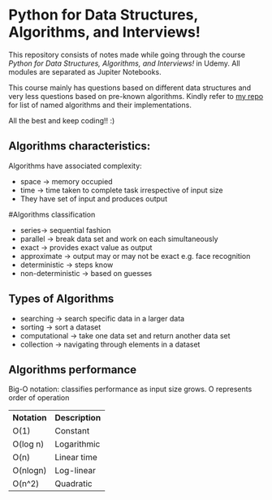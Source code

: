 # Python for Data Structures, Algorithms, and Interviews!
This repository consists of notes made while going through the course *Python for Data Structures, Algorithms, and Interviews!* 
in Udemy. All modules are separated as Jupiter Notebooks.

This course mainly has questions based on different data structures and very less questions based on pre-known algorithms.
Kindly refer to [my repo](https://github.com/code-lucidal58/named-algorithm) for list of named algorithms and their implementations.

All the best and keep coding!! :)

## Algorithms characteristics:
Algorithms have associated complexity:  
* space -> memory occupied  
* time -> time taken to complete task irrespective of input size  
* They have set of input and produces output

#Algorithms classification  
* series-> sequential fashion
* parallel -> break data set and work on each simultaneously
* exact -> provides exact value as output
* approximate -> output may or may not be exact e.g. face recognition
* deterministic -> steps know
* non-deterministic -> based on guesses

## Types of Algorithms
* searching -> search specific data in a larger data
* sorting -> sort a dataset
* computational -> take one data set and return another data set
* collection -> navigating through elements in a dataset

## Algorithms performance
Big-O notation: classifies performance as input size grows. O represents order of operation
<table>
  <tr>
    <th>Notation</th>
    <th>Description</th>
  </tr>
  <tr>
    <td>O(1)</td>
    <td>Constant</td>
  </tr>
  <tr>
    <td>O(log n)</td>
    <td>Logarithmic</td>
  </tr>
  <tr>
    <td>O(n)<br></td>
    <td>Linear time</td>
  </tr>
  <tr>
    <td>O(nlogn)</td>
    <td>Log-linear</td>
  </tr>
  <tr>
    <td>O(n^2)</td>
    <td>Quadratic</td>
  </tr>
</table>
